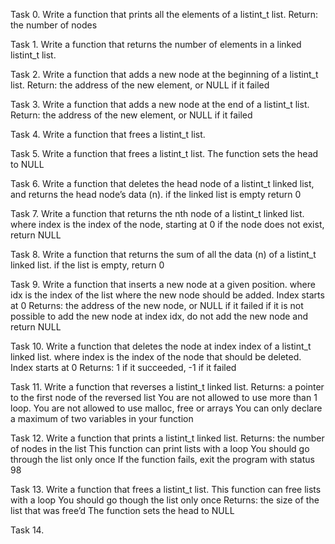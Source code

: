 Task 0.
Write a function that prints all the elements of a listint_t list.
Return: the number of nodes

Task 1.
Write a function that returns the number of elements in a linked listint_t list.

Task 2.
Write a function that adds a new node at the beginning of a listint_t list.
Return: the address of the new element, or NULL if it failed

Task 3.
Write a function that adds a new node at the end of a listint_t list.
Return: the address of the new element, or NULL if it failed

Task 4.
Write a function that frees a listint_t list.

Task 5.
Write a function that frees a listint_t list.
The function sets the head to NULL

Task 6.
Write a function that deletes the head node of a listint_t linked list, and returns the head node’s data (n).
if the linked list is empty return 0

Task 7.
Write a function that returns the nth node of a listint_t linked list.
where index is the index of the node, starting at 0
if the node does not exist, return NULL

Task 8.
Write a function that returns the sum of all the data (n) of a listint_t linked list.
if the list is empty, return 0

Task 9.
Write a function that inserts a new node at a given position.
where idx is the index of the list where the new node should be added. Index starts at 0
Returns: the address of the new node, or NULL if it failed
if it is not possible to add the new node at index idx, do not add the new node and return NULL

Task 10.
Write a function that deletes the node at index index of a listint_t linked list.
where index is the index of the node that should be deleted. Index starts at 0
Returns: 1 if it succeeded, -1 if it failed

Task 11.
Write a function that reverses a listint_t linked list.
Returns: a pointer to the first node of the reversed list
You are not allowed to use more than 1 loop.
You are not allowed to use malloc, free or arrays
You can only declare a maximum of two variables in your function

Task 12.
Write a function that prints a listint_t linked list.
Returns: the number of nodes in the list
This function can print lists with a loop
You should go through the list only once
If the function fails, exit the program with status 98

Task 13.
Write a function that frees a listint_t list.
This function can free lists with a loop
You should go though the list only once
Returns: the size of the list that was free’d
The function sets the head to NULL

Task 14.
